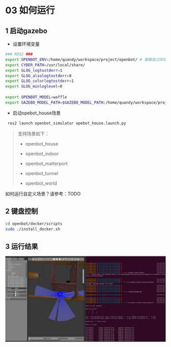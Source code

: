 # 03 如何运行

## 1 启动gazebo

* 设置环境变量

```bash
### ROS2 ###
export OPENBOT_ENV=/home/quandy/workspace/project/openbot/ # 根据自己的目录修改
export CYBER_PATH=/usr/local/share/
export GLOG_logtostderr=1
export GLOG_alsologtostderr=0
export GLOG_colorlogtostderr=1
export GLOG_minloglevel=0

export OPENBOT_MODEL=waffle                                                                                          
export GAZEBO_MODEL_PATH=$GAZEBO_MODEL_PATH:/home/quandy/workspace/project/openbot/src/openbot_ros/openbot_simulator/models  # 根据自己的目录修改
```

*  启动opebot_house场景

```bash
 ros2 launch openbot_simulator opebot_house.launch.py
```

> 支持场景如下：
>
> * openbot_house
>
> * openbot_indoor
> * openbot_matterport
> * openbot_tunnel
> * openbot_world

如何运行自定义场景？请参考：TODO

## 2 键盘控制

```bash
cd openbot/docker/scripts
sudo ./install_docker.sh
```

## 3 运行结果

![](images/openbot_ros_simulator.png)

